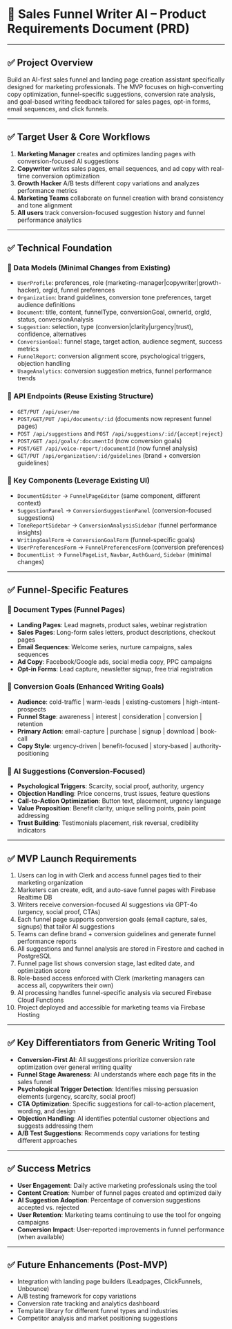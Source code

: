 # 🚀 Sales Funnel Writer AI – Product Requirements Document (PRD)

---

## ✅ Project Overview
Build an AI-first sales funnel and landing page creation assistant specifically designed for marketing professionals. The MVP focuses on high-converting copy optimization, funnel-specific suggestions, conversion rate analysis, and goal-based writing feedback tailored for sales pages, opt-in forms, email sequences, and click funnels.

---

## ✅ Target User & Core Workflows
1. **Marketing Manager** creates and optimizes landing pages with conversion-focused AI suggestions
2. **Copywriter** writes sales pages, email sequences, and ad copy with real-time conversion optimization
3. **Growth Hacker** A/B tests different copy variations and analyzes performance metrics
4. **Marketing Teams** collaborate on funnel creation with brand consistency and tone alignment
5. **All users** track conversion-focused suggestion history and funnel performance analytics

---

## ✅ Technical Foundation

### 🔹 Data Models (Minimal Changes from Existing)
- `UserProfile`: preferences, role (marketing-manager|copywriter|growth-hacker), orgId, funnel preferences
- `Organization`: brand guidelines, conversion tone preferences, target audience definitions
- `Document`: title, content, funnelType, conversionGoal, ownerId, orgId, status, conversionAnalysis
- `Suggestion`: selection, type (conversion|clarity|urgency|trust), confidence, alternatives
- `ConversionGoal`: funnel stage, target action, audience segment, success metrics
- `FunnelReport`: conversion alignment score, psychological triggers, objection handling
- `UsageAnalytics`: conversion suggestion metrics, funnel performance trends

### 🔹 API Endpoints (Reuse Existing Structure)
- `GET/PUT /api/user/me`
- `POST/GET/PUT /api/documents/:id` (documents now represent funnel pages)
- `POST /api/suggestions` and `POST /api/suggestions/:id/{accept|reject}`
- `POST/GET /api/goals/:documentId` (now conversion goals)
- `POST/GET /api/voice-report/:documentId` (now funnel analysis)
- `GET/PUT /api/organization/:id/guidelines` (brand + conversion guidelines)

### 🔹 Key Components (Leverage Existing UI)
- `DocumentEditor` → `FunnelPageEditor` (same component, different context)
- `SuggestionPanel` → `ConversionSuggestionPanel` (conversion-focused suggestions)
- `ToneReportSidebar` → `ConversionAnalysisSidebar` (funnel performance insights)
- `WritingGoalForm` → `ConversionGoalForm` (funnel-specific goals)
- `UserPreferencesForm` → `FunnelPreferencesForm` (conversion preferences)
- `DocumentList` → `FunnelPageList`, `Navbar`, `AuthGuard`, `Sidebar` (minimal changes)

---

## ✅ Funnel-Specific Features

### 🔹 Document Types (Funnel Pages)
- **Landing Pages**: Lead magnets, product sales, webinar registration
- **Sales Pages**: Long-form sales letters, product descriptions, checkout pages
- **Email Sequences**: Welcome series, nurture campaigns, sales sequences
- **Ad Copy**: Facebook/Google ads, social media copy, PPC campaigns
- **Opt-in Forms**: Lead capture, newsletter signup, free trial registration

### 🔹 Conversion Goals (Enhanced Writing Goals)
- **Audience**: cold-traffic | warm-leads | existing-customers | high-intent-prospects
- **Funnel Stage**: awareness | interest | consideration | conversion | retention
- **Primary Action**: email-capture | purchase | signup | download | book-call
- **Copy Style**: urgency-driven | benefit-focused | story-based | authority-positioning

### 🔹 AI Suggestions (Conversion-Focused)
- **Psychological Triggers**: Scarcity, social proof, authority, urgency
- **Objection Handling**: Price concerns, trust issues, feature questions
- **Call-to-Action Optimization**: Button text, placement, urgency language
- **Value Proposition**: Benefit clarity, unique selling points, pain point addressing
- **Trust Building**: Testimonials placement, risk reversal, credibility indicators

---

## ✅ MVP Launch Requirements
1. Users can log in with Clerk and access funnel pages tied to their marketing organization
2. Marketers can create, edit, and auto-save funnel pages with Firebase Realtime DB
3. Writers receive conversion-focused AI suggestions via GPT-4o (urgency, social proof, CTAs)
4. Each funnel page supports conversion goals (email capture, sales, signups) that tailor AI suggestions
5. Teams can define brand + conversion guidelines and generate funnel performance reports
6. All suggestions and funnel analysis are stored in Firestore and cached in PostgreSQL
7. Funnel page list shows conversion stage, last edited date, and optimization score
8. Role-based access enforced with Clerk (marketing managers can access all, copywriters their own)
9. AI processing handles funnel-specific analysis via secured Firebase Cloud Functions
10. Project deployed and accessible for marketing teams via Firebase Hosting

---

## ✅ Key Differentiators from Generic Writing Tool
- **Conversion-First AI**: All suggestions prioritize conversion rate optimization over general writing quality
- **Funnel Stage Awareness**: AI understands where each page fits in the sales funnel
- **Psychological Trigger Detection**: Identifies missing persuasion elements (urgency, scarcity, social proof)
- **CTA Optimization**: Specific suggestions for call-to-action placement, wording, and design
- **Objection Handling**: AI identifies potential customer objections and suggests addressing them
- **A/B Test Suggestions**: Recommends copy variations for testing different approaches

---

## ✅ Success Metrics
- **User Engagement**: Daily active marketing professionals using the tool
- **Content Creation**: Number of funnel pages created and optimized daily
- **AI Suggestion Adoption**: Percentage of conversion suggestions accepted vs. rejected
- **User Retention**: Marketing teams continuing to use the tool for ongoing campaigns
- **Conversion Impact**: User-reported improvements in funnel performance (when available)

---

## ✅ Future Enhancements (Post-MVP)
- Integration with landing page builders (Leadpages, ClickFunnels, Unbounce)
- A/B testing framework for copy variations
- Conversion rate tracking and analytics dashboard
- Template library for different funnel types and industries
- Competitor analysis and market positioning suggestions